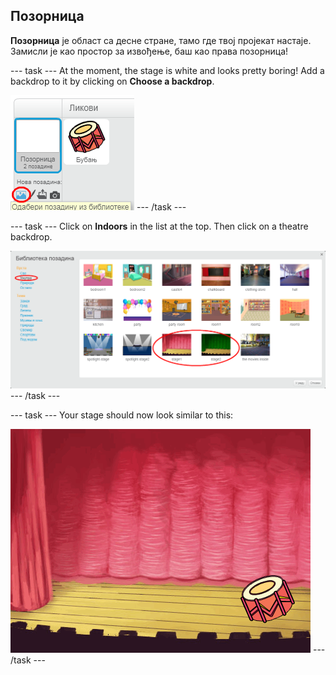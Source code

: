 ## Позорница

**Позорница** је област са десне стране, тамо где твој пројекат настаје. Замисли је као простор за извођење, баш као права позорница!

\--- task \--- At the moment, the stage is white and looks pretty boring! Add a backdrop to it by clicking on **Choose a backdrop**.

![снимак екрана](images/band-stage-choose.png) \--- /task \---

\--- task \--- Click on **Indoors** in the list at the top. Then click on a theatre backdrop.

![снимак екрана](images/band-backdrop.png) \--- /task \---

\--- task \--- Your stage should now look similar to this:

![снимак екрана](images/band-stage.png) \--- /task \---